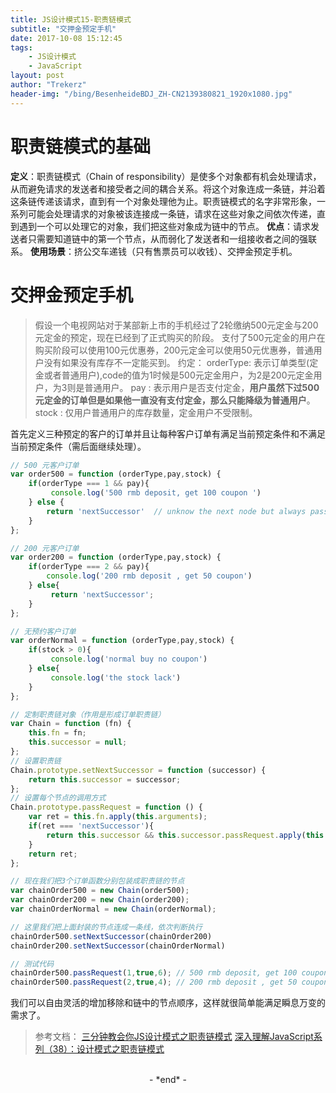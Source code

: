 ```yaml
---
title: JS设计模式15-职责链模式
subtitle: "交押金预定手机"
date: 2017-10-08 15:12:45
tags: 
	- JS设计模式
	- JavaScript
layout: post
author: "Trekerz"
header-img: "/bing/BesenheideBDJ_ZH-CN2139380821_1920x1080.jpg"
---
```


# **职责链模式的基础**

**定义**：职责链模式（Chain of responsibility）是使多个对象都有机会处理请求，从而避免请求的发送者和接受者之间的耦合关系。
​    将这个对象连成一条链，并沿着这条链传递该请求，直到有一个对象处理他为止。
​    职责链模式的名字非常形象，一系列可能会处理请求的对象被该连接成一条链，请求在这些对象之间依次传递，
​    直到遇到一个可以处理它的对象，我们把这些对象成为链中的节点。
**优点**：请求发送者只需要知道链中的第一个节点，从而弱化了发送者和一组接收者之间的强联系。
**使用场景**：挤公交车递钱（只有售票员可以收钱）、交押金预定手机。

# **交押金预定手机**

> 假设一个电视网站对于某部新上市的手机经过了2轮缴纳500元定金与200元定金的预定，现在已经到了正式购买的阶段。
> 支付了500元定金的用户在购买阶段可以使用100元优惠券，200元定金可以使用50元优惠券，普通用户没有如果没有库存不一定能买到。
> 约定：
> orderType: 表示订单类型(定金或者普通用户),code的值为1时候是500元定金用户，为2是200元定金用户，为3则是普通用户。
> pay : 表示用户是否支付定金，**用户虽然下过500元定金的订单但是如果他一直没有支付定金，那么只能降级为普通用户**。
> stock : 仅用户普通用户的库存数量，定金用户不受限制。

首先定义三种预定的客户的订单并且让每种客户订单有满足当前预定条件和不满足当前预定条件（需后面继续处理）。

```js
// 500 元客户订单
var order500 = function (orderType,pay,stock) {
	if(orderType === 1 && pay){
		 console.log('500 rmb deposit, get 100 coupon ')
	} else {
		return 'nextSuccessor'  // unknow the next node but always pass to next.
	}
};

// 200 元客户订单
var order200 = function (orderType,pay,stock) {
	if(orderType === 2 && pay){
		console.log('200 rmb deposit , get 50 coupon')
	} else{
		 return 'nextSuccessor'; 
	}
};

// 无预约客户订单
var orderNormal = function (orderType,pay,stock) {
	if(stock > 0){
		 console.log('normal buy no coupon')
	} else{
		 console.log('the stock lack')
	}
};

// 定制职责链对象（作用是形成订单职责链）
var Chain = function (fn) {
	this.fn = fn;
	this.successor = null;
};
// 设置职责链
Chain.prototype.setNextSuccessor = function (successor) {
	return this.successor = successor;
};
// 设置每个节点的调用方式
Chain.prototype.passRequest = function () {
	var ret = this.fn.apply(this.arguments);
	if(ret === 'nextSuccessor'){
		return this.successor && this.successor.passRequest.apply(this.successor,arguments)
	}
	return ret;
};

// 现在我们把3个订单函数分别包装成职责链的节点
var chainOrder500 = new Chain(order500);
var chainOrder200 = new Chain(order200);
var chainOrderNormal = new Chain(orderNormal);

// 这里我们把上面封装的节点连成一条线，依次判断执行
chainOrder500.setNextSuccessor(chainOrder200)
chainOrder200.setNextSuccessor(chainOrderNormal)

// 测试代码
chainOrder500.passRequest(1,true,6); // 500 rmb deposit, get 100 coupon
chainOrder500.passRequest(2,true,4); // 200 rmb deposit , get 50 coupon
```

我们可以自由灵活的增加移除和链中的节点顺序，这样就很简单能满足瞬息万变的需求了。

> 参考文档：
> [三分钟教会你JS设计模式之职责链模式](http://www.jianshu.com/p/19b0033423be)
> [深入理解JavaScript系列（38）：设计模式之职责链模式](http://www.cnblogs.com/TomXu/archive/2012/04/10/2435381.html)

<br/>

<center>-&nbsp;*end*&nbsp;-</center>

<br/>